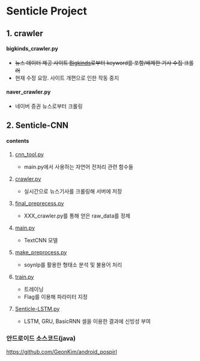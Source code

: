 # Senticle Project



## 1. crawler
#### bigkinds_crawler.py
- ~~뉴스 데이터 제공 사이트 [Bigkinds](https://www.kinds.or.kr)로부터 keyword를 포함/배제한 기사 수집 크롤러~~
- 현재 수정 요망. 사이트 개편으로 인한 작동 중지
#### naver_crawler.py
- 네이버 증권 뉴스로부터 크롤링


## 2. Senticle-CNN
#### contents
1. [cnn_tool.py](https://github.com/ydy8989/senticle/blob/master/Senticle-CNN/cnn_tool.py)
    - main.py에서 사용하는 자연어 전처리 관련 함수들 
2. [crawler.py](https://github.com/ydy8989/senticle/blob/master/Senticle-CNN/crawler.py)
    - 실시간으로 뉴스기사를 크롤링해 서버에 저장
3. [final_preprecess.py](https://github.com/ydy8989/senticle/blob/master/Senticle-CNN/final_preprecess.py)
    - XXX_crawler.py를 통해 얻은 raw_data를 정제 
4. [main.py](https://github.com/ydy8989/senticle/blob/master/Senticle-CNN/main.py)
    - TextCNN 모델

5. [make_preprocess.py](https://github.com/ydy8989/senticle/blob/master/Senticle-CNN/make_preprocess.py)
    - soynlp를 활용한 형태소 분석 및 불용어 처리
    
6. [train.py](https://github.com/ydy8989/senticle/blob/master/Senticle-CNN/train.py)
    - 트레이닝
    - Flag를 이용해 파라미터 지정 
7. [Senticle-LSTM.py](https://github.com/ydy8989/senticle-proj/blob/master/senticle-CNN/Senticle-LSTM.py)
    - LSTM, GRU, BasicRNN 셀을 이용한 결과에 신빙성 부여


### 안드로이드 소스코드(java)
https://github.com/GeonKim/android_pospirl


